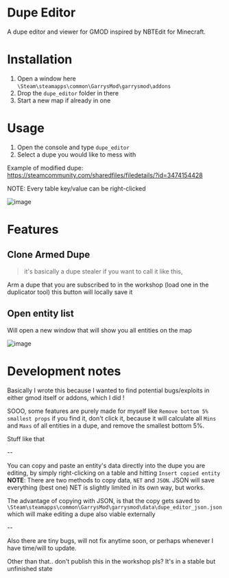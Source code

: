 # Dupe Editor
A dupe editor and viewer for GMOD inspired by NBTEdit for Minecraft.

# Installation

1) Open a window here ``\Steam\steamapps\common\GarrysMod\garrysmod\addons`` 
2) Drop the ``dupe_editor`` folder in there
3) Start a new map if already in one

# Usage
1) Open the console and type ``dupe_editor``
2) Select a dupe you would like to mess with

Example of modified dupe: https://steamcommunity.com/sharedfiles/filedetails/?id=3474154428

NOTE: Every table key/value can be right-clicked

![image](https://github.com/user-attachments/assets/a6082f2e-6f0a-4fd1-9c78-ac5712c8bd85)

# Features
## Clone Armed Dupe
> it's basically a dupe stealer if you want to call it like this,

Arm a dupe that you are subscribed to in the workshop (load one in the duplicator tool) this button will locally save it

## Open entity list
Will open a new window that will show you all entities on the map

![image](https://github.com/user-attachments/assets/a5d7200c-c947-4c37-a202-35e799cba4f8)

# Development notes

Basically I wrote this because I wanted to find potential bugs/exploits in either gmod itself or addons, which I did !

SOOO, some features are purely made for myself like ``Remove bottom 5% smallest props`` if you find it, don't click it, because it will calculate all ``Mins`` and ``Maxs`` of all entities in a dupe, and remove the smallest bottom 5%.

Stuff like that

--

You can copy and paste an entity's data directly into the dupe you are editing, by simply right-clicking on a table and hitting ``Insert copied entity`` 
**NOTE**: There are two methods to copy data, ``NET`` and ``JSON``. JSON will save everything (best one) NET is slightly limited in its own way, but works.

The advantage of copying with JSON, is that the copy gets saved to ``\Steam\steamapps\common\GarrysMod\garrysmod\data\dupe_editor_json.json`` 
which will make editing a dupe also viable externally

-- 

Also there are tiny bugs, will not fix anytime soon, or perhaps whenever I have time/will to update.

Other than that.. don't publish this in the workshop pls? It's in a stable but unfinished state
